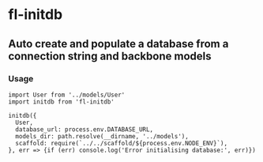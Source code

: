 # fl-initdb

## Auto create and populate a database from a connection string and backbone models

### Usage

```
import User from '../models/User'
import initdb from 'fl-initdb'

initdb({
  User,
  database_url: process.env.DATABASE_URL,
  models_dir: path.resolve(__dirname, '../models'),
  scaffold: require(`../../scaffold/${process.env.NODE_ENV}`),
}, err => {if (err) console.log('Error initialising database:', err)})
```
